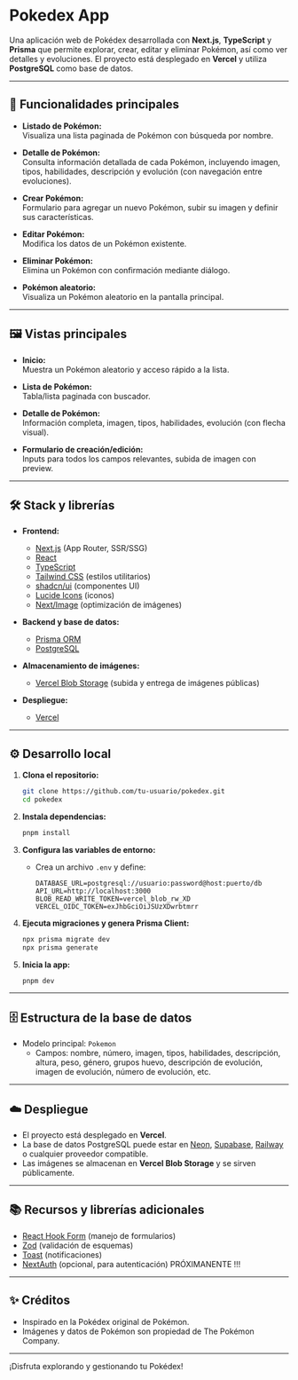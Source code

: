 # Pokedex App

Una aplicación web de Pokédex desarrollada con **Next.js**, **TypeScript** y **Prisma** que permite explorar, crear, editar y eliminar Pokémon, así como ver detalles y evoluciones. El proyecto está desplegado en **Vercel** y utiliza **PostgreSQL** como base de datos.

---

## 🚀 Funcionalidades principales

- **Listado de Pokémon:**  
  Visualiza una lista paginada de Pokémon con búsqueda por nombre.

- **Detalle de Pokémon:**  
  Consulta información detallada de cada Pokémon, incluyendo imagen, tipos, habilidades, descripción y evolución (con navegación entre evoluciones).

- **Crear Pokémon:**  
  Formulario para agregar un nuevo Pokémon, subir su imagen y definir sus características.

- **Editar Pokémon:**  
  Modifica los datos de un Pokémon existente.

- **Eliminar Pokémon:**  
  Elimina un Pokémon con confirmación mediante diálogo.

- **Pokémon aleatorio:**  
  Visualiza un Pokémon aleatorio en la pantalla principal.

---

## 🖼️ Vistas principales

- **Inicio:**  
  Muestra un Pokémon aleatorio y acceso rápido a la lista.

- **Lista de Pokémon:**  
  Tabla/lista paginada con buscador.

- **Detalle de Pokémon:**  
  Información completa, imagen, tipos, habilidades, evolución (con flecha visual).

- **Formulario de creación/edición:**  
  Inputs para todos los campos relevantes, subida de imagen con preview.

---

## 🛠️ Stack y librerías

- **Frontend:**  
  - [Next.js](https://nextjs.org/) (App Router, SSR/SSG)
  - [React](https://react.dev/)
  - [TypeScript](https://www.typescriptlang.org/)
  - [Tailwind CSS](https://tailwindcss.com/) (estilos utilitarios)
  - [shadcn/ui](https://ui.shadcn.com/) (componentes UI)
  - [Lucide Icons](https://lucide.dev/) (iconos)
  - [Next/Image](https://nextjs.org/docs/pages/api-reference/components/image) (optimización de imágenes)

- **Backend y base de datos:**  
  - [Prisma ORM](https://www.prisma.io/)  
  - [PostgreSQL](https://www.postgresql.org/)

- **Almacenamiento de imágenes:**  
  - [Vercel Blob Storage](https://vercel.com/docs/storage/vercel-blob) (subida y entrega de imágenes públicas)

- **Despliegue:**  
  - [Vercel](https://vercel.com/)

---

## ⚙️ Desarrollo local

1. **Clona el repositorio:**
   ```sh
   git clone https://github.com/tu-usuario/pokedex.git
   cd pokedex
   ```

2. **Instala dependencias:**
   ```sh
   pnpm install
   ```

3. **Configura las variables de entorno:**
   - Crea un archivo `.env` y define:
     ```
     DATABASE_URL=postgresql://usuario:password@host:puerto/db
     API_URL=http://localhost:3000
     BLOB_READ_WRITE_TOKEN=vercel_blob_rw_XD
     VERCEL_OIDC_TOKEN=exJhbGciOiJSUzXDwrbtmrr
     ```

4. **Ejecuta migraciones y genera Prisma Client:**
   ```sh
   npx prisma migrate dev
   npx prisma generate
   ```

5. **Inicia la app:**
   ```sh
   pnpm dev
   ```

---

## 🗄️ Estructura de la base de datos

- Modelo principal: `Pokemon`
  - Campos: nombre, número, imagen, tipos, habilidades, descripción, altura, peso, género, grupos huevo, descripción de evolución, imagen de evolución, número de evolución, etc.

---

## ☁️ Despliegue

- El proyecto está desplegado en **Vercel**.
- La base de datos PostgreSQL puede estar en [Neon](https://neon.tech/), [Supabase](https://supabase.com/), [Railway](https://railway.app/) o cualquier proveedor compatible.
- Las imágenes se almacenan en **Vercel Blob Storage** y se sirven públicamente.

---

## 📚 Recursos y librerías adicionales

- [React Hook Form](https://react-hook-form.com/) (manejo de formularios)
- [Zod](https://zod.dev/) (validación de esquemas)
- [Toast](https://ui.shadcn.com/docs/components/toast) (notificaciones)
- [NextAuth](https://next-auth.js.org/) (opcional, para autenticación) PRÓXIMANENTE !!!

---

## ✨ Créditos

- Inspirado en la Pokédex original de Pokémon.
- Imágenes y datos de Pokémon son propiedad de The Pokémon Company.

---

¡Disfruta explorando y gestionando tu Pokédex!  
